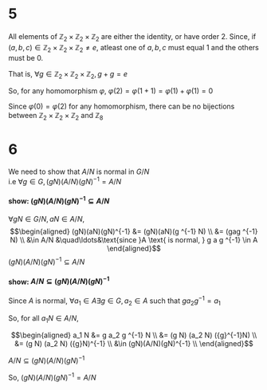 # 5

All elements of $\mathbb Z_2\times \mathbb Z_2 \times \mathbb Z_2$ are either
the identity, or have order 2. Since, if $(a, b, c) \in  \mathbb Z_2\times \mathbb Z_2 \times \mathbb Z_2 \ne e,$ atleast one of $a, b, c$ must equal $1$ and the others must be $0$.

That is, $\forall g \in \mathbb Z_2\times \mathbb Z_2 \times \mathbb Z_2, g + g = e$

So, for any homomorphism $\varphi$, $\varphi(2) = \varphi(1+1) =  \varphi(1) + \varphi(1) = 0$

Since $\varphi(0) = \varphi(2)$ for any homomorphism, there can be no bijections
between $\mathbb Z_2\times \mathbb Z_2 \times \mathbb Z_2$ and $\mathbb Z_8$

# 6

We need to show that $A/N$ is normal in $G/N$  
i.e $\forall g \in G, (gN)(A/N)(gN)^{-1} = A/N$ 

#### show: $(gN)(A/N)(gN)^{-1} \subseteq A/N$ 
$\forall gN \in G/N, aN \in A/N$, 
$$\begin{aligned}
(gN)(aN)(gN)^{-1} &= (gN)(aN)(g ^{-1} N) \\
                  &= (gag ^{-1} N) \\
                  &\in A/N &\quad\ldots&\text{since }A \text{ is normal, } g a g ^{-1} \in A
\end{aligned}$$
$(gN)(A/N)(gN)^{-1} \subseteq A/N$ 

#### show: $A/N\subseteq (gN)(A/N)(gN)^{-1}$ 
Since $A$ is normal, $\forall a_1 \in A \exists g \in G, a_2 \in A$ such that $g a_2 g ^{-1} = a_1$  

So, for all $a_1N \in A/N$,

$$\begin{aligned}
a_1 N &= g a_2 g ^{-1} N \\
&= (g N) (a_2 N) ({g}^{-1}N) \\
&= (g N) (a_2 N) ({g}N)^{-1} \\
&\in  (gN)(A/N)(gN)^{-1} \\
\end{aligned}$$
 
$A/N\subseteq (gN)(A/N)(gN)^{-1}$ 


So, $(gN)(A/N)(gN)^{-1} = A/N$ 
